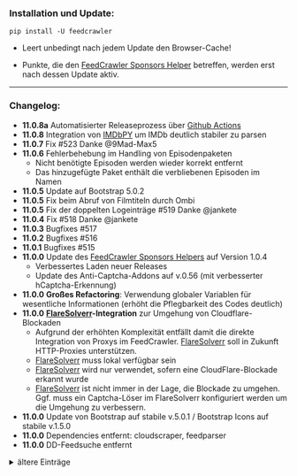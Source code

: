 ### Installation und Update:

`pip install -U feedcrawler`

- Leert unbedingt nach jedem Update den Browser-Cache!

- Punkte, die den [FeedCrawler Sponsors Helper](https://github.com/rix1337/RSScrawler/wiki/5.-FeedCrawler-Sponsors-Helper) betreffen, werden erst nach dessen Update aktiv.

---

### Changelog:
- **11.0.8a** Automatisierter Releaseprozess über [Github Actions](https://github.com/rix1337/FeedCrawler/actions/workflows/CreateRelease.yml)
- **11.0.8** Integration von [IMDbPY](https://imdbpy.github.io/) um IMDb deutlich stabiler zu parsen
- **11.0.7** Fix #523 Danke @9Mad-Max5
- **11.0.6** Fehlerbehebung im Handling von Episodenpaketen
    - Nicht benötigte Episoden werden wieder korrekt entfernt
    - Das hinzugefügte Paket enthält die verbliebenen Episoden im Namen
- **11.0.5** Update auf Bootstrap 5.0.2
- **11.0.5** Fix beim Abruf von Filmtiteln durch Ombi
- **11.0.5** Fix der doppelten Logeinträge #519 Danke @jankete
- **11.0.4** Fix #518 Danke @jankete
- **11.0.3** Bugfixes #517
- **11.0.2** Bugfixes #516
- **11.0.1** Bugfixes #515
- **11.0.0**  Update des [FeedCrawler Sponsors Helpers](https://github.com/rix1337/RSScrawler/wiki/5.-FeedCrawler-Sponsors-Helper) auf  Version 1.0.4
   - Verbessertes Laden neuer Releases
   - Update des Anti-Captcha-Addons auf v.0.56 (mit verbesserter hCaptcha-Erkennung)
- **11.0.0** **Großes Refactoring**: Verwendung globaler Variablen für wesentliche Informationen (erhöht die Pflegbarkeit des Codes deutlich)
- **11.0.0** **[FlareSolverr](https://github.com/FlareSolverr/FlareSolverr)-Integration** zur Umgehung von Cloudflare-Blockaden
  - Aufgrund der erhöhten Komplexität entfällt damit die direkte Integration von Proxys im FeedCrawler. [FlareSolverr](https://github.com/FlareSolverr/FlareSolverr) soll in Zukunft HTTP-Proxies unterstützen.
  - [FlareSolverr](https://github.com/FlareSolverr/FlareSolverr) muss lokal verfügbar sein
  - [FlareSolverr](https://github.com/FlareSolverr/FlareSolverr) wird nur verwendet, sofern eine CloudFlare-Blockade erkannt wurde
  - [FlareSolverr](https://github.com/FlareSolverr/FlareSolverr) ist nicht immer in der Lage, die Blockade zu umgehen. Ggf. muss ein Captcha-Löser im FlareSolverr konfiguriert werden um die Umgehung zu verbessern.
- **11.0.0** Update von Bootstrap auf stabile v.5.0.1 / Bootstrap Icons auf stabile v.1.5.0
- **11.0.0** Dependencies entfernt: cloudscraper, feedparser
- **11.0.0** DD-Feedsuche entfernt
<details>
  <summary>ältere Einträge</summary>
- **10.0.3** Redesign im Webinterface auf Basis der Bootstrap 5 "Offcanvas"-Funktion
- **10.0.2** Bugfixes im Webinterface und bei der erstmaligen Nutzung des FeedCrawlers
- **10.0.1** Im offiziellen Image, [docker-feedcrawler](https://github.com/rix1337/docker-feedcrawler), kann ab sofort per "VERSION"-Parameter die gewünschte Programmversion festgelegt werden.
- **10.0.1** Fix: Die Kontroll-Buttons für den JDownloader haben wieder die gewünschte Größe.
- **10.0.1** Fix: Listen und Einstellungen für nicht gesetzte Hostnamen werden wieder wie zuvor ausgeblendet. Danke @jankete
- **10.0.1** Fix: Verbesserte Blockade-Erkennung für DW funktioniert nun auch wieder ohne Proxy. Danke @jankete
- **10.0.0** Umbenennung des Projektes in **FeedCrawler**: RSS-Feeds sterben aus, und keine der relevanten Seiten bietet überhaupt noch solche an. Da die letzten großen Refactorings den Code deutlich weiter entwickelt haben, gerade was die Integration neuer Seiten in die Feedsuche angeht, war das die optimale Chance um auch die interne Datenbank und die Einstellungs-Datei zu überarbeiten.
  - Die Einstellungen und die Datenbank werden automatisch migriert
  - Bei manuellen Installationen muss erneut der Pfad für Einstellungen und Datenbank angegeben werden
  - Das Logo enthält nicht mehr die RSS-typischen zwei Balken vor einem Kreis, sondern reflektiert die Evolution des Projektes über vier gerade Balken
  - Das Update betrifft 10.241 Codezeilen (#508)
- **10.0.0** Umbenennung der Partnerprojekte
  - docker-rsscrawler heißt jetzt [docker-feedcrawler](https://github.com/rix1337/docker-feedcrawler)
  - RSScrawler Sponsors Helper heißt jetzt [FeedCrawler Sponsors Helper](https://github.com/rix1337/RSScrawler/wiki/5.-FeedCrawler-Sponsors-Helper)
     - Die Bereitstellung erfolgt ab sofort über ein neues privates Github Docker Repository `docker.pkg.github.com/rix1337-sponsors/docker/helper`
     - Die Freischaltung für Sponsoren ist bereits erfolgt
  - Click'n'Load2RSScrawler heißt jetzt [Click'n'Load2FeedCrawler](https://github.com/rix1337/ClickNLoad2FeedCrawler)
- **10.0.0** Frontend-Refactoring zu Bootstrap 5
  - Alle Accordions wurden gegen den Bootstrap-Standard getauscht
  - Die Custom-Slider wurden durch Bootstrap-Slider ersetzt
  - Die Tooltips wurden dem Bootstrap-Standard angeglichen
- **10.0.0** Die veralteten Fontawesome-Icons wurden durch Bootstrap-Icons ersetzt
- **10.0.0** Alle relevanten Warnungen in HTML, JS, CSS wurden behoben
- **10.0.0** Verbesserte Blockade-Erkennung für DW
- **9.2.8** Fix: #506 Der MyJDownloader-Tab ist wieder manuell auf-/zuklappbar. Danke @jankete
- **9.2.8** Der aktive Sponsorenstatus wird nun auch erkannt, ohne den [RSScrawler Sponsors Helper](https://github.com/rix1337/RSScrawler/wiki/5.-RSScrawler-Sponsors-Helper) neustarten zu müssen.
- **9.2.7** Detailanpassungen im Webinterface
- **9.2.6** Update der Web-Frameworks auf deren aktuelle stabile Version: AngularJS v1.8.2, Bootstrap v.4.6.0, jQuery v.3.6.0
- **9.2.5** Bugfixes im Laden der Feedsuche-Laufzeiten im Webinterface
- **9.2.4** Bugfixes in "DW-Mirror bevorzugen"-Option
- **9.2.4** Verbessertes Fehlerhandling im Webinterface
- **9.2.3** Update des [RSScrawler Sponsors Helpers](https://github.com/rix1337/RSScrawler/wiki/5.-RSScrawler-Sponsors-Helper) auf stabile Version 1.0.3
  - Für DW sind ab sofort die notwendigen Popup-Berechtigungen korrekt gesetzt. Danke @jankete
- **9.2.3** Paketnamen die Whitespace (auch URL-encoded als %20) enthalten werden können jetzt über das Webinterface gelöscht werden. #498 Danke @jankete
- **9.2.2** Paketnamen die Whitespace (auch URL-encoded als %20) enthalten werden vom [RSScrawler Sponsors Helper](https://github.com/rix1337/RSScrawler/wiki/5.-RSScrawler-Sponsors-Helper) korrekt gehandhabt. #498 Danke @jankete
- **9.2.2** Fehlerbehebung in der CDC-Funktion. Folgesuchläufe werden jetzt wieder korrekt abgebrochen, wenn eine bereits durchsuchte Feedposition erkannt wird.
- **9.2.2** Update des [RSScrawler Sponsors Helpers](https://github.com/rix1337/RSScrawler/wiki/5.-RSScrawler-Sponsors-Helper) auf stabile Version 1.0.2
  - Die darin enthaltene Version von [Click'n'Load2RSScrawler](https://github.com/rix1337/ClickNLoad2RSScrawler) wurde auf das stabile Release 1.0.2 angehoben.
- **9.2.2** Die "Suchlauf direkt starten"-Funktion erkennt ab sofort eine gelockte Datenbank korrekt als Fehler. #499 Danke @jankete
- **9.2.2** Der _Connection-Timeout_ für die _RSScrawler.db_ wurde auf 10 Sekunden erhöht.
- **9.2.1** DW wird ab sofort in der Feedsuche für Episoden verwendet #491 Danke @9Mad-Max5
  - Ab sofort genügt dieser Hostname um den vollen Funktionsumfang des RSScrawlers zu nutzen
  - Damit ist "DW-Mirror bevorzugen" ab sofort eine globale Option die für alle Listenarten berücksichtigt wird
  - Der [RSScrawler Sponsors Helper](https://github.com/rix1337/RSScrawler/wiki/5.-RSScrawler-Sponsors-Helper) ist mit DW mit Abstand am schnellsten.
- **9.2.0** Ab sofort wird für die Dauer eines Suchlaufs ein Cache für alle HTTP-Requests, die der RSScrawler durchführt, aufgebaut. Dadurch wird die Performance verbessert, wenn die Feedsuche die gleiche Seite für verschiedene Listen mehrfach aufrufen muss (Details siehe: #496).
  - Durch das Caching wird die _RSScrawler.db_ während der laufenden Feedsuche auf mehrere hundert Megabyte Größe wachsen - und mit dem nächsten Suchlauf wieder geleert und erneut befüllt.
  - Ein In-Memory-Cache wurde bewusst verworfen, da der Arbeitsspeicherbedarf ungleich höher ausgefallen wäre.
- **9.1.1** Update des [RSScrawler Sponsors Helpers](https://github.com/rix1337/RSScrawler/wiki/5.-RSScrawler-Sponsors-Helper)-Scriptes für SJ. Dieses wählt wieder wie gewünscht einen Hoster aus und funktioniert ab sofort auch auf DJ.
- **9.1.1** Update des [RSScrawler Sponsors Helpers](https://github.com/rix1337/RSScrawler/wiki/5.-RSScrawler-Sponsors-Helper) auf stabile Version 1.0.1
  - Im Start-Log des Docker-Containers steht ab sofort eine Versionsnummer. Ist diese nicht aktuell, muss das Docker-Image des [RSScrawler Sponsors Helpers](https://github.com/rix1337/RSScrawler/wiki/5.-RSScrawler-Sponsors-Helper) geupdatet bzw. gelöscht und neu heruntergeladen werden. 
  - Dieses Update behebt Probleme im SJ-Script. Dieses funktioniert nun ebenfalls für DJ!
- **9.1.0** Vollständiges Refactoring der Feedsuche von SJ, DJ und SF - bereitet bspw. #491 vor
- **9.0.6** Hotfix für SEGFAULT beim Start des Webservers
  - der interner Webserver `gevent` wurde durch `waitress` ersetzt
- **9.0.4** "Suchlauf direkt starten"-Funktion im Webinterface #489 Danke @jankete
- **9.0.3** Sofern ein Paket per [RSScrawler Sponsors Helper](https://github.com/rix1337/RSScrawler/wiki/5.-RSScrawler-Sponsors-Helper) oder [Click'n'Load2RSScrawler](https://github.com/rix1337/ClickNLoad2RSScrawler) übergeben wird, das noch nicht als "hinzugefügt" markiert wurde, so wird dieses im RSScrawler als "hinzugefügt" markiert.
- **9.0.3** Ersetze, wo möglich, HTTP durch HTTPs in den zu entschlüsselnden Links
- **9.0.3** Update des [RSScrawler Sponsors Helpers](https://github.com/rix1337/RSScrawler/wiki/5.-RSScrawler-Sponsors-Helper) auf stabile Version 1.0.0
  - Im Start-Log steht ab sofort eine Versionsnummer. Ist diese nicht aktuell, muss das Docker-Image des [RSScrawler Sponsors Helpers](https://github.com/rix1337/RSScrawler/wiki/5.-RSScrawler-Sponsors-Helper) geupdatet bzw. gelöscht und neu heruntergeladen werden. 
  - Der Click'n'Load auf FC wird jetzt auch ausgelöst, wenn die Seite per HTTP aufgerufen wird.
- **9.0.3** Update des im [RSScrawler Sponsors Helper](https://github.com/rix1337/RSScrawler/wiki/5.-RSScrawler-Sponsors-Helper) inkludierten [Click'n'Load2RSScrawler](https://github.com/rix1337/ClickNLoad2RSScrawler) auf stabile Version 1.0.0
  - Verbesserte Paketnamenerkennung (Name der Ursprungsseite wird entfernt).
  - Whitespace wird aus Paketnamen entfernt.
- **9.0.2** Fix: Bug in der Feedsuche
- **9.0.1** Fix: DW Feedsuche reaktiviert
- **9.0.0** Da der [RSScrawler Sponsors Helper](https://github.com/rix1337/RSScrawler/wiki/5.-RSScrawler-Sponsors-Helper) die Links (inkl. Captchas) von SJ, DJ und DW vollautomatisch selbst entschlüsselt ist dies ab sofort die empfohlene Kombination aus Hostnamen.
- **9.0.0** Neue Option "DW-Mirror bevorzugen" integriert. Damit wird für jedes Release aus der Feedsuche geprüft, ob dieses auf DW verfügbar ist, um möglichst immer automatisch per [RSScrawler Sponsors Helper](https://github.com/rix1337/RSScrawler/wiki/5.-RSScrawler-Sponsors-Helper) lösbare Links zu erhalten. Nützlich, wenn man grundsätzlich auch weitere Hostnamen in der Feedsuche berücksichtigen möchte.
- **9.0.0** Neue Seite DW wurde auch in die Websuche integriert.
- **9.0.0** Beim Programmstart werden jetzt immer alle gesetzten Hostnamen aufgelistet.
- **9.0.0** Option "1080p-HEVC bevorzugen" funktioniert wieder
- **9.0.0** Option "Zweisprachige Releases erzwingen" funktioniert wieder
- **9.0.0** FC wird nicht mehr als Hostname benötigt (die Suche klappt auch ohne)
- **8.6.7** Neue Seite DW wurde in die Feedsuche integriert. Vorteil: Der [RSScrawler Sponsors Helper](https://github.com/rix1337/RSScrawler/wiki/5.-RSScrawler-Sponsors-Helper) löst deren Captchas komplett selbstständig - dafür bitte auf das aktuelle Image updaten.
- **8.6.6** MW wurden vollständig entfernt
- **8.6.6** XXX-Ergebnisse aus der BY-Suche werden in der Websuche (also auch Ombi) ignoriert
- **8.6.6** Fix: #481 Danke @postboy99
- **8.6.6** Fix: #480 Danke @9Mad-Max5
- **8.6.5** Verbesserter Aufbau des Webinterfaces, wenn wenige Hostnamen gesetzt sind
- **8.6.5** Fix: #478 Danke @DKeppi
- **8.6.4** Unterordner wird nicht mehr nach Medientyp getrennt (Rollback der Änderung aus 8.6.0)
- **8.6.3** Neue Seite WW wurde in die Feedsuche integriert (nicht die Websuche)
- **8.6.3** Performance der BY-Feedsuche erhöht
- **8.6.3** IMDB-Abruf in Feedsuche verbessert
- **8.6.2** Neue Seite MW wurde in Feed- und Websuche integriert.
- **8.6.2** HS wurden vollständig entfernt
- **8.6.2** 3D-Suche wurde entfernt (stattdessen ggf. die Regex-Liste nutzen)
- **8.6.2** Redirect-Links (BY/MW/SF) werden vor dem Download demaskiert
- **8.6.1** Neue Seite BY wurde in Feed- und Websuche integriert.
- **8.6.0** ❗ **Großes Refactoring im Gesamtprojekt**: MB/HW wurden vollständig entfernt. Die neue Struktur ermöglicht schnellere Integration von neuen Blogs. Weiterhin wurde die Integration von BY und MW vorbereitet. ❗ 
- **8.6.0** ~Die Option "Unterordner bei Download" erstellt nun nach Medientyp Unterordner im "RSScrawler"-Ordner. Danke @postboy99 für die Idee.~
- **8.5.1** Bereitstellung des Tampermonkey-Scriptes für Sponsoren als stabilere Alternative zur Click'n'Load-Automatik
- **8.5.0** Aktualisierte Bereitstellung der Tampermonkey-Scripte für SJ (inkl. des Scripts für Sponsoren als stabilere Alternative zur Click'n'Load-Automatik)
- **8.4.4** Fix: In der Websuche werden Staffeln wieder korrekt erkannt und hinzugefügt. Dabei werden Staffelpakete höher priorisiert als einzelne Episoden. Danke @9Mad-Max5 für den Hinweis! #469
- **8.4.4** Fix: In der Websuche werden alle verfügbaren Episoden gefunden, statt ausschließlich die letzte.
- **8.4.3** Fix: Falls deren IMDb-ID in Ombi veraltet ist, klappt der Abruf von Serien dennoch. Danke @postboy99 für den Hinweis! #467
- **8.4.2** Fix: Ombi Hinweis erscheint nun tatsächlich nur einmalig nach Programmstart
- **8.4.1** Verbesserte gleichzeitige Erkennung von bereits hinzugefügten Episoden und Staffeln
- **8.4.0** Ab sofort werden einzelne Episoden ignoriert, sofern bereits eine gleichwertige oder höherwertige Staffel hinzugefügt wurde.
- **8.4.0**  Verbesserter Consolen-Output bei Ombi.
  - Die Erfolgreiche Verbindung wird nur einmalig, beim Start des RSScrawlers aufgelistet
  - Im Folgenden enthält der Consolen-Eintrag zum abgeschlossenen Suchlauf eine Information, sofern Ombi-Anfragen bearbeitet wurden.
- **8.4.0** Bugfix: Kein Abbruch, wenn die SJ-API "None" als verfügbaren Hoster listet
- **8.4.0** Titel werden bei fehlendem Hoster nicht mehr im INFO-Log aufgelistet. Stattdessen erfolgt nach wie vor die Benachrichtigung und ein Consolen-Eintrag.
- **8.4.0** Verbesserung in Click'n'Load2RSScrawler, das im [RSScrawler Sponsors Helper](https://github.com/rix1337/RSScrawler/wiki/5.-RSScrawler-Sponsors-Helper) inkludiert ist.
  - Ab sofort funktionieren auch Anfragen an _/jdcheck.js_ die zusätzliche Parameter enthalten (damit funktioniert beispielsweise jetzt der Click'n'Load auf AL).
  - Außerdem werden `/` in Titeln automatisch ersetzt, sodass RSScrawler die betroffenen Pakete automatisch starten kann.
- **8.3.6** Fehlerbehebung für FX (Feedsuche funktioniert wieder, Workaround für fehlerhaftes HTTPs-Zertifikat entfernt)
- **8.3.6** Erweitertes Logging für Ombi (zeigt beim Start die Anzahl angefragter Serien/Filme bei erfolgreicher Verbindung) #460 
- **8.3.5** Die `CUSTOM_HOSTER`-Option im [RSScrawler Sponsors Helper](https://github.com/rix1337/RSScrawler/wiki/5.-RSScrawler-Sponsors-Helper) funktioniert ab sofort auch auf FC.
- **8.3.5** Der [RSScrawler Sponsors Helper](https://github.com/rix1337/RSScrawler/wiki/5.-RSScrawler-Sponsors-Helper) schließt ab sofort alle Tabs von Drittseiten nach 15 Minuten um den stündlichen Neustart sicherzustellen.
- **8.3.5** Der [RSScrawler Sponsors Helper](https://github.com/rix1337/RSScrawler/wiki/5.-RSScrawler-Sponsors-Helper) nutzt ab sofort ausschließlich Click'n'Load (da der DLC-Download nicht mehr wie gewohnt funktioniert)
- **8.3.5** Durch den [RSScrawler Sponsors Helper](https://github.com/rix1337/RSScrawler/wiki/5.-RSScrawler-Sponsors-Helper) kann zur Laufzeit jeder Paketname nur einmalig **innerhalb von 30 Sekunden** hinzugefügt werden (verhindert unbeabsichtigten Mehrfachdownload).
- **8.3.4** Der [RSScrawler Sponsors Helper](https://github.com/rix1337/RSScrawler/wiki/5.-RSScrawler-Sponsors-Helper) startet ab sofort alle 60 Minuten neu um den RAM-Verbrauch zu senken.
- **8.3.4** Die Ombi Filmsuche sucht neben dem Titel auch nach dessen Erscheinungsjahr #448 , Danke @postboy99
- **8.3.4** Die Ombi Seriensuche erkennt nun Titel und Episoden robuster #449, Danke @postboy99
- **8.3.4** Durch den [RSScrawler Sponsors Helper](https://github.com/rix1337/RSScrawler/wiki/5.-RSScrawler-Sponsors-Helper) hinzugefügte Pakete werden nun auch in Edge-Cases wirklich aus der "Zu entschlüsseln"-Liste entfernt.
- **8.3.4** Durch den [RSScrawler Sponsors Helper](https://github.com/rix1337/RSScrawler/wiki/5.-RSScrawler-Sponsors-Helper) kann zur Laufzeit jeder Paketname nur einmalig hinzugefügt werden (verhindert unbeabsichtigten Mehrfachdownload).
- **8.3.3** Verbesserte Erkennung von Episodenpaketen auf SF
- **8.3.3** Verbesserte Platzierung des "Neu Laden"-Buttons im Helper UI
- **8.3.2** Der [RSScrawler Sponsors Helper](https://github.com/rix1337/RSScrawler/wiki/5.-RSScrawler-Sponsors-Helper) öffnet nun sämtliche Popups in einem neuen Tab, statt im Vollbild (hierzu ist ein Update von dessen Docker Image erforderlich)
- **8.3.2** Bugfix für #445 Danke @jankete
- **8.3.1** Windows Exe wird nun in Python 3.9 (x64) gebaut.
- **8.3.1** Bugfix für #441 Danke @jankete
- **8.3.0** Ombi ist ab sofort unabhängig von MDB/TVDB:
  - die MDB API wurde vollständig durch IMDb ersetzt
  - die TVDB API wurde vollständig durch IMDb ersetzt
  - die Suchfunktion für Filme/Serien per Ombi ist nun genauer
- **8.3.0** Der [RSScrawler Sponsors Helper](https://github.com/rix1337/RSScrawler/wiki/5.-RSScrawler-Sponsors-Helper) schließt das Click'n'Load-Popup selbstständig nach 30 Sekunden (hierzu ist ein Update von dessen Docker Image erforderlich)
- **8.3.0** Der [RSScrawler Sponsors Helper](https://github.com/rix1337/RSScrawler/wiki/5.-RSScrawler-Sponsors-Helper) hat nun einen "Neu laden"-Button im Webinterface (hierzu ist ein Update von dessen Docker Image erforderlich)
- **8.2.1** Der Paketstatus wurde um "Warte auf Download", "Warte auf Entpacken" und "Entpacken" (inkl. Restzeit) erweitert
- **8.2.1** Ermögliche Umgehung der Click'n'Load-Automatik, wenn Click'n'Load des [RSScrawler Sponsors Helper](https://github.com/rix1337/RSScrawler/wiki/5.-RSScrawler-Sponsors-Helper) verfügbar ist (hierzu ist ein Update von dessen Docker Image erforderlich)
- **8.2.1** Erkenne DLC/Click'n'Load auf FC wieder im [RSScrawler Sponsors Helper](https://github.com/rix1337/RSScrawler/wiki/5.-RSScrawler-Sponsors-Helper) (hierzu ist ein Update von dessen Docker Image erforderlich)
- **8.2.1** [RSScrawler Sponsors Helper](https://github.com/rix1337/RSScrawler/wiki/5.-RSScrawler-Sponsors-Helper) Linkerkennung verbessert (Funktion löscht wirklich nur unerwünschte Episoden)
- **8.2.1** Verbesserte Linkerkennung für SF
- **8.2.1** Verbesserte Seitenerkennung wenn Hostnamen nicht gesetzt wurden
- **8.2.0** NGINX-Config für die externe Erreichbarkeit des [RSScrawler Sponsors Helper](https://github.com/rix1337/RSScrawler/wiki/5.-RSScrawler-Sponsors-Helper#externe-erreichbarkeit) ergänzt. Darüber lassen sich Captchas manuell von unterwegs lösen.
- **8.2.0** Verbesserte Webinterfaces von RSScrawler und [RSScrawler Sponsors Helper](https://github.com/rix1337/RSScrawler/wiki/5.-RSScrawler-Sponsors-Helper)
- **8.2.0** Verschiebe nicht entschlüsselte Links aus dem JDownloader in die RSScrawler-Datenbank
- **8.2.0** Refactoring (PEP-Guideline Fixes, Code Inspection, Code Cleanup, Renaming)
- **8.1.2** Zeige im Webinterface, ob derzeit ein [RSScrawler Sponsors Helper](https://github.com/rix1337/RSScrawler/wiki/5.-RSScrawler-Sponsors-Helper) aktiv ist
- **8.1.2** Bugfix für [RSScrawler Sponsors Helper](https://github.com/rix1337/RSScrawler/wiki/5.-RSScrawler-Sponsors-Helper): Entferne Pakete immer wenn ein Paket entschlüsselt wurde.
- **8.1.1** Ab sofort empfängt der [RSScrawler Sponsors Helper](https://github.com/rix1337/RSScrawler/wiki/5.-RSScrawler-Sponsors-Helper) auf dem Port `9666` Click'n'Load-Links
  * Click'n'Load auf Windows umleiten:
   `netsh interface portproxy add v4tov4 listenport=9666 connectaddress=<Docker Host> connectport=9666 listenaddress=127.0.0.1`
- **8.1.1** Entferne überflüssige Episoden bei durch [Click'n'Load2RSScrawler](https://github.com/rix1337/ClickNLoad2RSScrawler) hinzugefügten Links
- **8.1.1** Verbesserte Paket-Erkennung bei durch [Click'n'Load2RSScrawler](https://github.com/rix1337/ClickNLoad2RSScrawler) hinzugefügten Links
- **8.1.0** Unterstützung von [Click'n'Load2RSScrawler](https://github.com/rix1337/ClickNLoad2RSScrawler)
  * Wenn FC keinen DLC anbietet, nutzt der RSSCrawler ab sofort  [Click'n'Load2RSScrawler](https://github.com/rix1337/ClickNLoad2RSScrawler) um die Links intern zu entschlüsseln.
  * Der [RSScrawler Sponsors Helper](https://github.com/rix1337/RSScrawler/wiki/5.-RSScrawler-Sponsors-Helper) erkennt automatisch welche Methode verfügbar ist.
  * Verschlüsselte Links werden automatisch durch die entschlüsselten ersetzt.
  * Die Standardpasswörter von FC und FX werden automatisch eingegeben.
  * Einziges offenes Problem bei FC sind nach wie vor die Captchas. Diese müssen weiter per VNC gelöst werden.
  * **Wie immer gilt: das alte Docker-Image löschen und danach das neue mit eurem Docker-Login herunterladen!**
- **8.1.0** Deutlich robustere Link-Erkennung für FX
- **8.0.4** FX wieder verfügbar (Workaround solange dort das Intermediate Certificate von letsencrypt fehlt)
- **8.0.3** Bugfix für SF - Danke @jankete für den Hinweis! #431
- **8.0.1** Ab sofort wird SF unterstützt! Danke @Slomo17 für den Hinweis! #427
- **8.0.0** **Hostnamen sind ab sofort nicht mehr Teil des Codes! (Umfangreiche Codeanpassung, siehe: #428)**
  Ausschließlich der Anwender entscheidet, welche Seiten durchsucht werden sollen. Diese Entscheidung trifft der Anwender selbstständig, indem er die _RSScrawler.ini_ in der Kategorie _[Hostnames]_ manuell befüllt (_ab = xyz.com_). Eingetragen werden dort reine Hostnamen (ohne _https://_).
 
  **Dabei gilt**
  *   Welcher Hostname aufgerufen wird entscheidet allein der Anwender.
  *    Ist nicht mindestens ein Hostname gesetzt, wird der RSScrawler nicht starten.
  *    Passt die aufgerufene Seite hinter dem jeweiligen Hostnamen nicht zum Suchmuster des RSScrawlers, kann es zu Fehlern kommen.
  *    Weder RSScrawler noch der Autor benennen oder befürworten spezifische Hostnamen. Fragen hierzu werden ignoriert!

- **8.0.0** DJ wurde auf die neue Seite (analog zu SJ) angepasst und funktioniert wieder. Genres werden nicht mehr geprüft.
- **8.0.0** YT wurde entfernt.
- **8.0.0** Alle Hostnamen werden vor dem Start jedes Suchlaufs geprüft (ob die Seite verfügbar ist).
- **8.0.0** Windows Exe wird nun in Python 3.8 gebaut.
</details>

